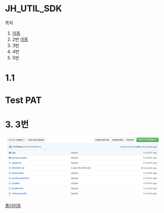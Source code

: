 # JH_UTIL_SDK

목차

1.  [이동](#1.1)
2. 2번 [이동](#test-pat)
3. 3번
4. 4번
5. 5번





# 1.1













# Test PAT









# 3. 3번













![ex_screenshot](./img/1.png)



[폴더이동](./img)

